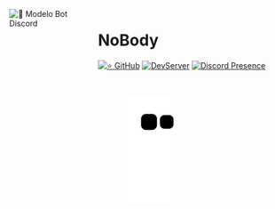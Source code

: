

<img width="150" height="150" align="left" style="float: left; margin: 0 10px 0 0;" alt="🤖 Modelo Bot Discord" src="https://i.goopics.net/eswnle.png">  

# NoBody 

[![⭐ GitHub](https://img.shields.io/github/stars/NoBody-UU?style=social)](https://github.com/stars/NoBody-UU)
[![DevServer](https://discordapp.com/api/guilds/644672989014523940/widget.png?style=shield)](https://discord.gg/FMbXwGPJGm)
[![Discord Presence](https://lanyard.cnrad.dev/api/:id)](https://discord.com/users/:838338447932391436)

# 
<div align="center">

  ![Snake animation](https://github.com/rafaballerini/rafaballerini/blob/output/github-contribution-grid-snake.svg)

</div>
